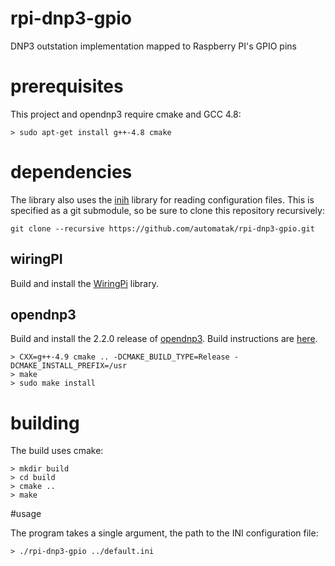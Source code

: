 # rpi-dnp3-gpio

DNP3 outstation implementation mapped to Raspberry PI's GPIO pins

# prerequisites

This project and opendnp3 require cmake and GCC 4.8:

```
> sudo apt-get install g++-4.8 cmake
```

# dependencies

The library also uses the [inih](https://github.com/benhoyt/inih) library for reading configuration files. This is specified as a git submodule, so be sure to clone this repository recursively:

```
git clone --recursive https://github.com/automatak/rpi-dnp3-gpio.git
```
## wiringPI

Build and install the [WiringPi](https://projects.drogon.net/raspberry-pi/wiringpi/download-and-install/) library.

## opendnp3

Build and install the 2.2.0 release of [opendnp3](https://github.com/automatak/dnp3). Build instructions are [here](https://automatak.com/opendnp3/docs/guide/current/build/cmake/).

```
> CXX=g++-4.9 cmake .. -DCMAKE_BUILD_TYPE=Release -DCMAKE_INSTALL_PREFIX=/usr
> make
> sudo make install
```

# building

The build uses cmake:

```
> mkdir build
> cd build
> cmake ..
> make
```

#usage 

The program takes a single argument, the path to the INI configuration file:

```
> ./rpi-dnp3-gpio ../default.ini
```


